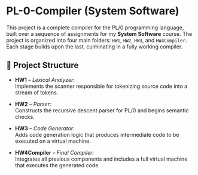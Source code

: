 # PL-0-Compiler (System Software)

This project is a complete compiler for the PL/0 programming language, built over a sequence of assignments for my **System Software** course. The project is organized into four main folders: `HW1`, `HW2`, `HW3`, and `HW4Compiler`. Each stage builds upon the last, culminating in a fully working compiler.

## 📁 Project Structure

- **HW1** – *Lexical Analyzer*:  
  Implements the scanner responsible for tokenizing source code into a stream of tokens.

- **HW2** – *Parser*:  
  Constructs the recursive descent parser for PL/0 and begins semantic checks.

- **HW3** – *Code Generator*:  
  Adds code generation logic that produces intermediate code to be executed on a virtual machine.

- **HW4Compiler** – *Final Compiler*:  
  Integrates all previous components and includes a full virtual machine that executes the generated code.

